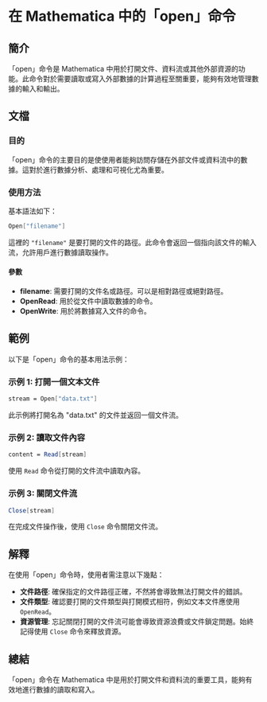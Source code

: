<!--
Meta Description: # 在 Mathematica 中的「open」命令 ## 簡介 「open」命令是 Mathematica 中用於打開文件、資料流或其他外部資源的功能。此命令對於需要讀取或寫入外部數據的計算過程至關重要，能夠有效地管理數據的輸入和輸出。 ## 文檔 ### 目的 「open」命令的主要目的是使使用...
Meta Keywords: open, mathematica, filename, stream, close
-->

# 在 Mathematica 中的「open」命令

## 簡介
「open」命令是 Mathematica 中用於打開文件、資料流或其他外部資源的功能。此命令對於需要讀取或寫入外部數據的計算過程至關重要，能夠有效地管理數據的輸入和輸出。

## 文檔
### 目的
「open」命令的主要目的是使使用者能夠訪問存儲在外部文件或資料流中的數據。這對於進行數據分析、處理和可視化尤為重要。

### 使用方法
基本語法如下：
```mathematica
Open["filename"]
```
這裡的 `"filename"` 是要打開的文件的路徑。此命令會返回一個指向該文件的輸入流，允許用戶進行數據讀取操作。

#### 參數
- **filename**: 需要打開的文件名或路徑。可以是相對路徑或絕對路徑。
- **OpenRead**: 用於從文件中讀取數據的命令。
- **OpenWrite**: 用於將數據寫入文件的命令。

## 範例
以下是「open」命令的基本用法示例：

### 示例 1: 打開一個文本文件
```mathematica
stream = Open["data.txt"]
```
此示例將打開名為 "data.txt" 的文件並返回一個文件流。

### 示例 2: 讀取文件內容
```mathematica
content = Read[stream]
```
使用 `Read` 命令從打開的文件流中讀取內容。

### 示例 3: 關閉文件流
```mathematica
Close[stream]
```
在完成文件操作後，使用 `Close` 命令關閉文件流。

## 解釋
在使用「open」命令時，使用者需注意以下幾點：

- **文件路徑**: 確保指定的文件路徑正確，不然將會導致無法打開文件的錯誤。
- **文件類型**: 確認要打開的文件類型與打開模式相符，例如文本文件應使用 `OpenRead`。
- **資源管理**: 忘記關閉打開的文件流可能會導致資源浪費或文件鎖定問題。始終記得使用 `Close` 命令來釋放資源。

## 總結
「open」命令在 Mathematica 中是用於打開文件和資料流的重要工具，能夠有效地進行數據的讀取和寫入。
